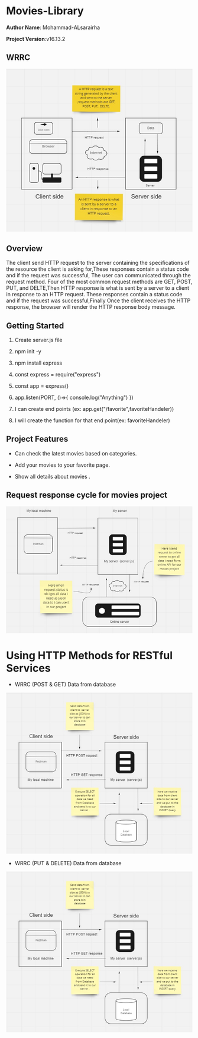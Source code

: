 # Movies-Library

**Author Name**: Mohammad-ALsarairha

**Project Version**:v16.13.2

## WRRC

![WRRC image](/assets/img/WRRC.jpg)

## Overview

The client send HTTP request to the server containing the specifications of the resource the client is asking for,These responses contain a status code and if the request was successful, The user can communicated through the request method. Four of the most common request methods are GET, POST, PUT, and DELTE,Then HTTP response is what is sent by a server to a client in response to an HTTP request. These responses contain a status code and if the request was successful,Finally Once the client receives the HTTP response, the browser will render the HTTP response body message.

## Getting Started

1. Create server.js file

2. npm init -y

3. npm install express

4. const express = require("express")

5. const app = express()

6. app.listen(PORT, ()=>{ console.log("Anything") })

7. I can create end points (ex: app.get("/favorite",favoriteHandeler))

8. I will create the function for that end point(ex: favoriteHandeler)

## Project Features

- Can check the latest movies based on categories.

- Add your movies to your favorite page.

- Show all details about movies .

## Request response cycle for movies project

![Request response cycle image](/assets/img/request_response_cycle.jpg)



# Using HTTP Methods for RESTful Services

- WRRC (POST & GET) Data from database

![Request response cycle image](/assets/img/WRRC(GET,POST).jpg)

- WRRC (PUT & DELETE) Data from database

![Request response cycle image](/assets/img/WRRC(GET,POST).jpg)
